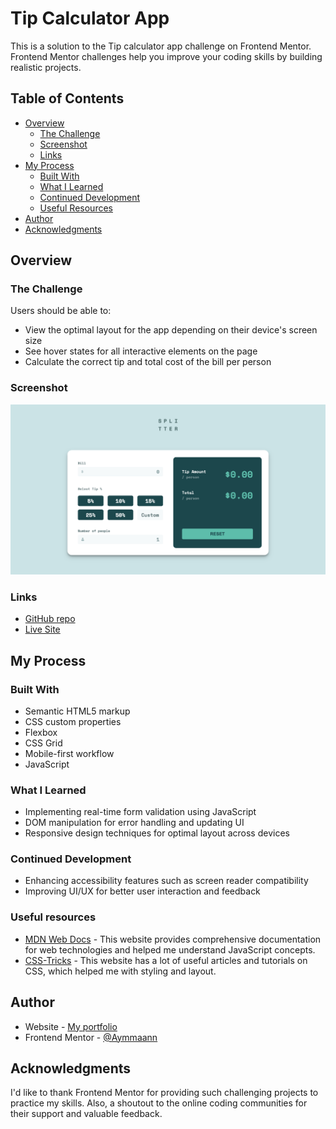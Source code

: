 # Tip Calculator App

This is a solution to the Tip calculator app challenge on Frontend Mentor. Frontend Mentor challenges help you improve your coding skills by building realistic projects.

## Table of Contents

- [Overview](#overview)
  - [The Challenge](#the-challenge)
  - [Screenshot](#screenshot)
  - [Links](#links)
- [My Process](#my-process)
  - [Built With](#built-with)
  - [What I Learned](#what-i-learned)
  - [Continued Development](#continued-development)
  - [Useful Resources](#useful-resources)
- [Author](#author)
- [Acknowledgments](#acknowledgments)

## Overview

### The Challenge

Users should be able to:

- View the optimal layout for the app depending on their device's screen size
- See hover states for all interactive elements on the page
- Calculate the correct tip and total cost of the bill per person

### Screenshot

![Tip Calculator App](./images/screenshot.jpg)

### Links

- [GitHub repo](https://github.com/Aymmaann/Front-End-Development/tree/main/Tip%20calculator%20app)
- [Live Site]()

## My Process

### Built With

- Semantic HTML5 markup
- CSS custom properties
- Flexbox
- CSS Grid
- Mobile-first workflow
- JavaScript

### What I Learned

- Implementing real-time form validation using JavaScript
- DOM manipulation for error handling and updating UI
- Responsive design techniques for optimal layout across devices

### Continued Development

- Enhancing accessibility features such as screen reader compatibility
- Improving UI/UX for better user interaction and feedback


### Useful resources

- [MDN Web Docs](https://developer.mozilla.org/) - This website provides comprehensive documentation for web technologies and helped me understand JavaScript concepts.
- [CSS-Tricks](https://css-tricks.com/) - This website has a lot of useful articles and tutorials on CSS, which helped me with styling and layout.

## Author

- Website - [My portfolio](https://ayman03-portfolio.netlify.app/)
- Frontend Mentor - [@Aymmaann](https://www.frontendmentor.io/profile/Aymmaann)

## Acknowledgments

I'd like to thank Frontend Mentor for providing such challenging projects to practice my skills. Also, a shoutout to the online coding communities for their support and valuable feedback.
